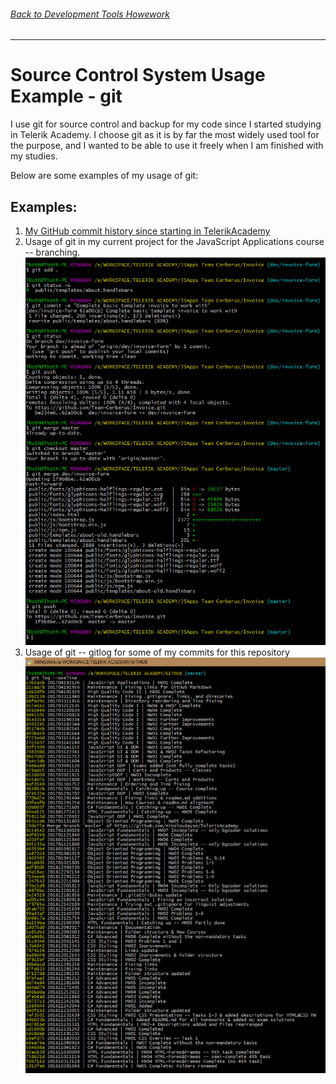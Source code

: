 ###### [Back to Development Tools Howework](../)
-------------------------------------

# Source Control System Usage Example - git
I use git for source control and backup for my code since I started studying in Telerik Academy. I choose git as it is by far the most widely used tool for the purpose, and I wanted to be able to use it freely when I am finished with my studies. 

Below are some examples of my usage of git:
## Examples:
1. [My GitHub commit history since starting in TelerikAcademy](https://github.com/nikolovdeyan/TelerikAcademy/commits/master)
2. Usage of git in my current project for the JavaScript Applications course -- branching. 
![Git branching and merging](./git-example1.jpg) 
3. Usage of git -- gitlog for some of my commits for this repository
![Code Tuning and Optimization](./git-example2.jpg)
